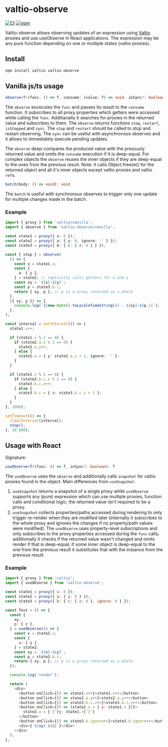 # valtio-observe

[![CI](https://img.shields.io/github/actions/workflow/status/artelk/valtio-observe/ci.yml?branch=main)](https://github.com/artelk/valtio-observe/actions?query=workflow%3ACI)
[![npm](https://img.shields.io/npm/v/valtio-observe)](https://www.npmjs.com/package/valtio-observe)

Valtio-observe allows observing updates of an expression using [Valtio](https://github.com/pmndrs/valtio) proxies and use useObserve in React applications.
The expression may be any pure function depending on one or multiple states (valtio proxies).

## Install

```bash
npm install valtio valtio-observe
```

## Vanilla js/ts usage

```ts
observe<T>(func: () => T, consume: (value: T) => void, inSync?: boolean): { sync: () => boolean; stop: () => boolean, restart: () => boolean, isStopped: () => boolean }
```

The `observe` excecutes the `func` and passes its result to the `consume` function.
It subscribes to all proxy properties which getters were accessed while calling the `func`.
Additianally it searches for proxies in the returned value and subscribes to them.
The `observe` returns functions `stop`, `restart`, `isStopped` and `sync`. The `stop` and `restart` should be called to stop and restart observing.
The `sync` can be useful with asynchronous observes and it allows to immediately execute pending updates.

The `observe` deep-compares the produced value with the presously returned value and omits the `consume` execution if it is deep-equal.
For complex objects the `observe` reuses the inner objects if they are deep-equal to the ones from the previous result.
Note: it calls Object.freeze() for the returned object and all it's inner objects except valtio proxies and valtio `ref`s.

```ts
batch(body: () => void): void
```

The `batch` is useful with synchronous observes to trigger only one update for multiple changes made in the batch.

### Example

```ts
import { proxy } from 'valtio/vanilla';
import { observe } from 'valtio-observe/vanilla';

const state1 = proxy({ x: 0 });
const state2 = proxy({ a: { y: 0, ignore: '' } });
const state3 = proxy({ b: { c: { z: 0 } } });

const { stop } = observe(
  () => {
    const x = state1.x;
    const {
      a: { y },
    } = state2; // implicitly calls getters for a and y
    const xy = `${x}:${y}`;
    const p = state3.b.c;
    return { xy, p }; // p is a proxy returned as a whole
  },
  ({ xy, p }) => {
    console.log(`${new Date().toLocaleTimeString()} - ${xy}:${p.z}`);
  },
);

const interval = setInterval(() => {
  state1.x++;

  if (state1.x % 2 == 0) {
    if (state2.a.y % 2 == 0) {
      state2.a.y++;
    } else {
      state2.a = { y: state2.a.y + 1, ignore: '' };
    }
  }

  if (state1.x % 5 == 0) {
    if (state3.b.c.z % 2 == 0) {
      state3.b.c.z++;
    } else {
      state3.b.c = { z: state3.b.c.z + 1 };
    }
  }
}, 1000);

setTimeout(() => {
  clearInterval(interval);
  stop();
}, 30_000);
```

## Usage with React

Signature:

```ts
useObserve<T>(func: () => T, inSync?: boolean): T
```

The `useObserve` uses the `observe` and additionally calls `snapshot` for valtio proxies found in the object.
Main differences from `useSnapshot`:

1. `useSnapshot` returns a snapshot of a single proxy while `useObserve` supports any (pure) expression which can use multiple proxies, function calls and conditional logic; the returned value isn't required to be a proxy.
2. `useSnapshot` collects properties/paths accessed during rendering to only trigger re-render when they are modified later (internally it subscribes to the whole proxy and ignores the changes if no property/path values were modified). The `useObserve` uses property-level subscriptions and only subscribes to the proxy properties accessed during the `func` calls; additionally it checks if the returned value wasn't changed and omits render if that is deep-equal; if some inner object is deep-equal to the one from the previous result it substitutes that with the instance from the previous result.

### Example

```js
import { proxy } from 'valtio';
import { useObserve } from 'valtio-observe';

const state1 = proxy({ x: 0 });
const state2 = proxy({ a: { y: 0 } });
const state3 = proxy({ b: { c: { z: 0 }, ignore: 0 } });

const Test = () => {
  const {
    xy,
    p: { z },
  } = useObserve(() => {
    const x = state1.x;
    const {
      a: { y },
    } = state2;
    const xy = `${x}:${y}`;
    const p = state3.b.c;
    return { xy, p }; // p is a proxy returned as a whole
  });

  console.log('render');

  return (
    <div>
      <button onClick={() => state1.x++}>state1.x++</button>
      <button onClick={() => state2.a.y++}>state2.a.y++</button>
      <button onClick={() => state3.b.c.z++}>state3.b.c.z++</button>
      <button onClick={() => (state2.a = { y: state1.x })}>
        state2.a = {'{'}y: state1.x{'}'}
      </button>
      <button onClick={() => state3.b.ignore++}>state3.b.ignore++</button>
      <div>{`${xy}:${z}`}</div>
    </div>
  );
};
```
